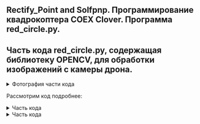 Rectify_Point and Solfpnp. Программирование квадрокоптера COEX Clover. Программа red_circle.py.
-

Часть кода red_circle.py, содержащая библиотеку OPENCV, для обработки изображений с камеры дрона.
-

<details>
      <summary>Фотография части кода</summary>
      <img width="672" alt="image" src="https://github.com/CentaurWitch/Flying-Robotics-I-National-Technic-Olympiad/assets/149146826/dae1d4dd-e078-406a-a901-90cd8da8aad9">

</details>

Рассмотрим код подробнее:
<details>
      <summary>Часть кода</summary>
      
      img_hsv = cv2.cvtColor(img, cv2.COLOR_BGR2HSV)
      
      ——————————
      
      В данной части видно, что переменная img_hsv равна преобразованию переменной img в HSV-диапозон, за что и отвечает функция cv2.COLOR_BGR2HSV
</details>

<details>
      <summary>Часть кода</summary>
      
      mask1 = cv2.inRange(img_hsv, (0, 150, 150), (15, 255, 255))
      mask2 = cv2.inRange(img_hsv, (160, 150, 150), (180, 255, 255))
      # combine two masks using bitwise OR
      mask = cv2.bitwise_or(mask1, mask2)

      ——————————
      
      Функция cv2.inRange отвечает за диапозон цвета в HSV-диапазоне, т.к. используется переменная img_hsv
      Функция cv2.bitwise_or() служит для объединения двух диапозонов в один, с последующем выбором, к какому точно диапазону относится
</details>

